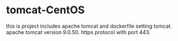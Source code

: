 # tomcat-CentOS
this is project includes apache tomcat and dockerfile setting tomcat.
apache tomcat version 9.0.50.
https protocol with port 443.
